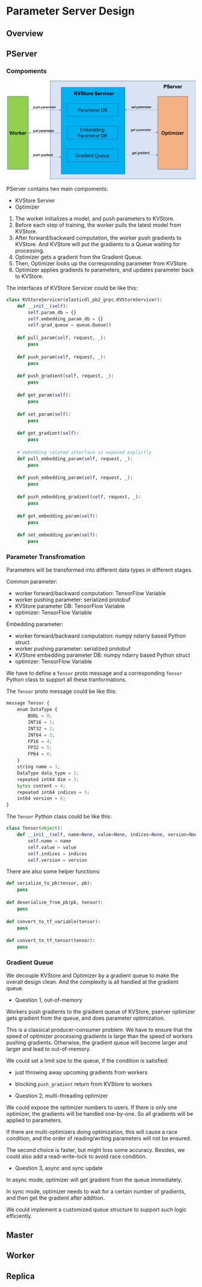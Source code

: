 # Parameter Server Design


## Overview


## PServer


### Compoments


![pserver](./images/pserver.png)


PServer contains two main compoments:

- KVStore Servier
- Optimizer

1. The worker initializes a model, and push parameters to KVStore.
2. Before each step of training, the worker pulls the latest model from KVStore.
3. After forward/backward computation, the worker push gradients to KVStore. And KVStore will put the gradients to a Queue waiting for processing.
4. Optimizer gets a gradient from the Gradient Queue.
5. Then, Optimizer looks up the corresponding parameter from KVStore.
6. Optimizer applies gradients to parameters, and updates parameter back to KVStore.


The interfaces of KVStore Servicer could be like this:


```python
class KVStoreServicer(elasticdl_pb2_grpc.KVStoreServicer):
    def __init__(self):
        self.param_db = {}
        self.embedding_param_db = {}
        self.grad_queue = queue.Queue()

    def pull_param(self, request, _):
        pass

    def push_param(self, request, _):
        pass

    def push_gradient(self, request, _):
        pass

    def get_param(self):
        pass

    def set_param(self):
        pass

    def get_gradient(self):
        pass

    # embedding related interface is exposed explictly
    def pull_embedding_param(self, request, _):
        pass

    def push_embedding_param(self, request, _):
        pass

    def push_embedding_gradient(self, request, _):
        pass

    def get_embedding_param(self):
        pass

    def set_embedding_param(self):
        pass
```

### Parameter Transfromation


Parameters will be transformed into different data types in different stages.

Common parameter:

- worker forward/backward computation: TensorFlow Variable
- worker pushing parameter: serialized protobuf
- KVStore parameter DB: TensorFlow Variable
- optimizer: TensorFlow Variable


Embedding parameter:

- worker forward/backward computation: numpy ndarry based Python struct
- worker pushing parameter: serialized protobuf
- KVStore embedding parameter DB: numpy ndarry based Python struct
- optimizer: TensorFlow Variable



We have to define a `Tensor` proto message and a corresponding `Tensor` Python class to support all these tranformations.


The `Tensor` proto message could be like this:

```python
message Tensor {
    enum DataType {
        BOOL = 0;
        INT16 = 1;
        INT32 = 2;
        INT64 = 3;
        FP16 = 4;
        FP32 = 5;
        FP64 = 6;
    }
    string name = 1;
    DataType data_type = 2;
    repeated int64 dim = 3;
    bytes content = 4;
    repeated int64 indices = 5;
    int64 version = 6;
}
```

The `Tensor` Python class could be like this:

```python
class Tensor(object):
    def __init__(self, name=None, value=None, indices=None, version=None):
        self.name = name
        self.value = value
        self.indices = indices
        self.version = version
```

There are also some helper functions:

```python
def serialize_to_pb(tensor, pb):
    pass

def deserialize_from_pb(pb, tensor):
    pass

def convert_to_tf_variable(tensor):
    pass

def convert_to_tf_tensor(tensor):
    pass
```


### Gradient Queue

We decouple KVStore and Optimizer by a gradient queue to make the overall design clean. And the complexity is all handled at the gradient queue.

- Question 1, out-of-memory

Workers push gradients to the gradient queue of KVStore, pserver optimizer gets gradient from the queue, and does parameter optimization.

This is a classical producer-consumer problem. We have to ensure that the speed of optimizer processing gradients is large than the speed of workers pushing gradients. Otherwise, the gradient queue will become larger and larger and lead to out-of-memory.

We could set a limit size to the queue, if the condition is satisfied:

- just throwing away upcoming gradients from workers
- blocking `push_gradient` return from KVStore to workers


- Question 2, multi-threading optimizer

We could expose the optimizer numbers to users. If there is only one optimizer, the gradients will be handled one-by-one. So all gradients will be applied to parameters.

If there are multi-optimizers doing optimization, this will cause a race condition, and the order of reading/writing parameters will not be ensured.

The second choice is faster, but might loss some accuracy. Besides, we could also add a read-write-lock to avoid race condition.

- Question 3, async and sync update

In async mode, optimizer will get gradient from the queue immediately.

In sync mode, optimizer needs to wait for a certain number of gradients, and then get the gradient after addition.

We could implement a customized queue structure to support such logic efficiently.


## Master


## Worker


## Replica

